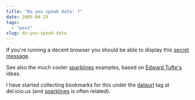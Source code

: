 ```yaml
---
title: "Do you speak data: ?"
date: 2005-04-29
tags: 
  - "post"
slug: do-you-speak-data
---
```


If you're running a decent browser you should be able to display this [secret message](text/html;base64,Q29uZ3JhdHVsYXRpb25zLCB5b3UndmUgZm91bmQgdGhlIDxlbT5zZWNyZXQ8L2VtPiBkYXRhOiBtZXNzYWdlIQ==).

See also the much cooler [sparklines](http://bitworking.org/news/Sparklines_in_data_URIs_in_Python) examples, based on [Edward Tufte's](http://www.edwardtufte.com/) ideas.

I have started collecting bookmarks for this under the [dataurl](http://del.icio.us/tag/dataurl) tag at del.icio.us (and [sparklines](http://del.icio.us/tag/sparklines) is often related).
